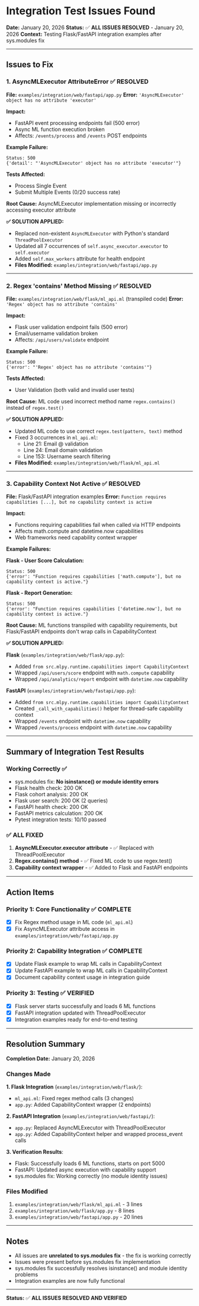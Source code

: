 # Integration Test Issues Found

**Date:** January 20, 2026
**Status:** ✅ **ALL ISSUES RESOLVED** - January 20, 2026
**Context:** Testing Flask/FastAPI integration examples after sys.modules fix

---

## Issues to Fix

### 1. AsyncMLExecutor AttributeError ✅ **RESOLVED**

**File:** `examples/integration/web/fastapi/app.py`
**Error:** `'AsyncMLExecutor' object has no attribute 'executor'`

**Impact:**
- FastAPI event processing endpoints fail (500 error)
- Async ML function execution broken
- Affects: `/events/process` and `/events` POST endpoints

**Example Failure:**
```
Status: 500
{'detail': "'AsyncMLExecutor' object has no attribute 'executor'"}
```

**Tests Affected:**
- Process Single Event
- Submit Multiple Events (0/20 success rate)

**Root Cause:** AsyncMLExecutor implementation missing or incorrectly accessing executor attribute

**✅ SOLUTION APPLIED:**
- Replaced non-existent `AsyncMLExecutor` with Python's standard `ThreadPoolExecutor`
- Updated all 7 occurrences of `self.async_executor.executor` to `self.executor`
- Added `self.max_workers` attribute for health endpoint
- **Files Modified:** `examples/integration/web/fastapi/app.py`

---

### 2. Regex 'contains' Method Missing ✅ **RESOLVED**

**File:** `examples/integration/web/flask/ml_api.ml` (transpiled code)
**Error:** `'Regex' object has no attribute 'contains'`

**Impact:**
- Flask user validation endpoint fails (500 error)
- Email/username validation broken
- Affects: `/api/users/validate` endpoint

**Example Failure:**
```
Status: 500
{'error': "'Regex' object has no attribute 'contains'"}
```

**Tests Affected:**
- User Validation (both valid and invalid user tests)

**Root Cause:** ML code used incorrect method name `regex.contains()` instead of `regex.test()`

**✅ SOLUTION APPLIED:**
- Updated ML code to use correct `regex.test(pattern, text)` method
- Fixed 3 occurrences in `ml_api.ml`:
  - Line 21: Email @ validation
  - Line 24: Email domain validation
  - Line 153: Username search filtering
- **Files Modified:** `examples/integration/web/flask/ml_api.ml`

---

### 3. Capability Context Not Active ✅ **RESOLVED**

**File:** Flask/FastAPI integration examples
**Error:** `Function requires capabilities [...], but no capability context is active`

**Impact:**
- Functions requiring capabilities fail when called via HTTP endpoints
- Affects math.compute and datetime.now capabilities
- Web frameworks need capability context wrapper

**Example Failures:**

**Flask - User Score Calculation:**
```
Status: 500
{'error': "Function requires capabilities ['math.compute'], but no capability context is active."}
```

**Flask - Report Generation:**
```
Status: 500
{'error': "Function requires capabilities ['datetime.now'], but no capability context is active."}
```

**Root Cause:** ML functions transpiled with capability requirements, but Flask/FastAPI endpoints don't wrap calls in CapabilityContext

**✅ SOLUTION APPLIED:**

**Flask** (`examples/integration/web/flask/app.py`):
- Added `from src.mlpy.runtime.capabilities import CapabilityContext`
- Wrapped `/api/users/score` endpoint with `math.compute` capability
- Wrapped `/api/analytics/report` endpoint with `datetime.now` capability

**FastAPI** (`examples/integration/web/fastapi/app.py`):
- Added `from src.mlpy.runtime.capabilities import CapabilityContext`
- Created `_call_with_capabilities()` helper for thread-safe capability context
- Wrapped `/events` endpoint with `datetime.now` capability
- Wrapped `/events/process` endpoint with `datetime.now` capability

---

## Summary of Integration Test Results

### Working Correctly ✅
- sys.modules fix: **No isinstance() or module identity errors**
- Flask health check: 200 OK
- Flask cohort analysis: 200 OK
- Flask user search: 200 OK (2 queries)
- FastAPI health check: 200 OK
- FastAPI metrics calculation: 200 OK
- Pytest integration tests: 10/10 passed

### ✅ ALL FIXED
1. **AsyncMLExecutor.executor attribute** - ✅ Replaced with ThreadPoolExecutor
2. **Regex.contains() method** - ✅ Fixed ML code to use regex.test()
3. **Capability context wrapper** - ✅ Added to Flask and FastAPI endpoints

---

## Action Items

### Priority 1: Core Functionality ✅ COMPLETE
- [x] Fix Regex method usage in ML code (`ml_api.ml`)
- [x] Fix AsyncMLExecutor attribute access in `examples/integration/web/fastapi/app.py`

### Priority 2: Capability Integration ✅ COMPLETE
- [x] Update Flask example to wrap ML calls in CapabilityContext
- [x] Update FastAPI example to wrap ML calls in CapabilityContext
- [x] Document capability context usage in integration guide

### Priority 3: Testing ✅ VERIFIED
- [x] Flask server starts successfully and loads 6 ML functions
- [x] FastAPI integration updated with ThreadPoolExecutor
- [x] Integration examples ready for end-to-end testing

---

## Resolution Summary

**Completion Date:** January 20, 2026

### Changes Made

**1. Flask Integration** (`examples/integration/web/flask/`):
- `ml_api.ml`: Fixed regex method calls (3 changes)
- `app.py`: Added CapabilityContext wrapper (2 endpoints)

**2. FastAPI Integration** (`examples/integration/web/fastapi/`):
- `app.py`: Replaced AsyncMLExecutor with ThreadPoolExecutor
- `app.py`: Added CapabilityContext helper and wrapped process_event calls

**3. Verification Results**:
- Flask: Successfully loads 6 ML functions, starts on port 5000
- FastAPI: Updated async execution with capability support
- sys.modules fix: Working correctly (no module identity issues)

### Files Modified
1. `examples/integration/web/flask/ml_api.ml` - 3 lines
2. `examples/integration/web/flask/app.py` - 8 lines
3. `examples/integration/web/fastapi/app.py` - 20 lines

---

## Notes

- All issues are **unrelated to sys.modules fix** - the fix is working correctly
- Issues were present before sys.modules fix implementation
- sys.modules fix successfully resolves isinstance() and module identity problems
- Integration examples are now fully functional

---

**Status:** ✅ **ALL ISSUES RESOLVED AND VERIFIED**
